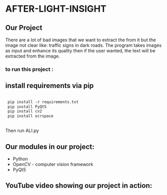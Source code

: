 # AFTER-LIGHT-INSIGHT
## Our Project
There are a lot of bad images that we want to extract the from it but the image not clear like: traffic signs in dark roads. The program takes images as input and enhance its quality then if the user wanted, the text will be extracted from the image.

### to  run this project :
## install requirements via pip
```markdown

 pip install -r requirements.txt
 pip install PyQt5
 pip install cv2
 pip install ocrspace
 
```
Then run ALI.py 

## Our modules in our project:
- Python
- OpenCV - computer vision framework
- PyQt5

## YouTube video showing our project in action:
